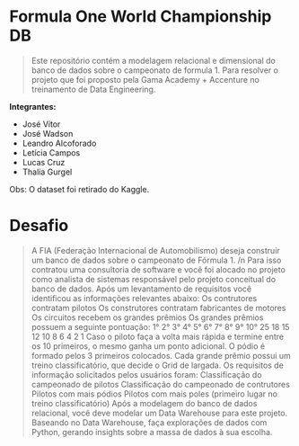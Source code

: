 # Formula One World Championship DB

>Este repositório contém a modelagem relacional e dimensional do banco de dados sobre o campeonato de formula 1.
Para resolver o projeto que foi proposto pela Gama Academy + Accenture no treinamento de Data Engineering.

**Integrantes:**
- José Vítor
- José Wadson
- Leandro Alcoforado
- Letícia Campos
- Lucas Cruz
- Thalia Gurgel

Obs: O dataset foi retirado do Kaggle.
# Desafio 
>A FIA (Federação Internacional de Automobilismo) deseja construir um banco de dados sobre o campeonato de Fórmula 1. /n
Para isso contratou uma consultoria de software e você foi alocado no projeto como analista de sistemas responsável pelo projeto conceitual do banco de dados.
Após um levantamento de requisitos você identificou as informações relevantes abaixo:
Os contrutores contratam pilotos
Os construtores contratam fabricantes de motores
Os circuitos recebem os grandes prêmios
Os grandes prêmios possuem a seguinte pontuação:
1°	2°	3°	4°	5°	6°	7°	8°	9°	10°
25	18	15	12	10	8	6	4	2	1
Caso o piloto faça a volta mais rápida e termine entre os 10 primeiros, o mesmo ganha um ponto adicional.
O pódio é formado pelos 3 primeiros colocados.
Cada grande prêmio possui um treino classificatório, que decide o Grid de largada.
Os requisitos de informação solicitados pelos usuários foram:
Classificação do campeonado de pilotos
Classificação do campeonado de contrutores
Pilotos com mais pódios
Pilotos com mais poles (primeiro lugar no treino classificatório)
Após a modelagem do banco de dados relacional, você deve modelar um Data Warehouse para este projeto.
Baseando no Data Warehouse, faça explorações de dados com Python, gerando insights sobre a massa de dados à sua escolha.
